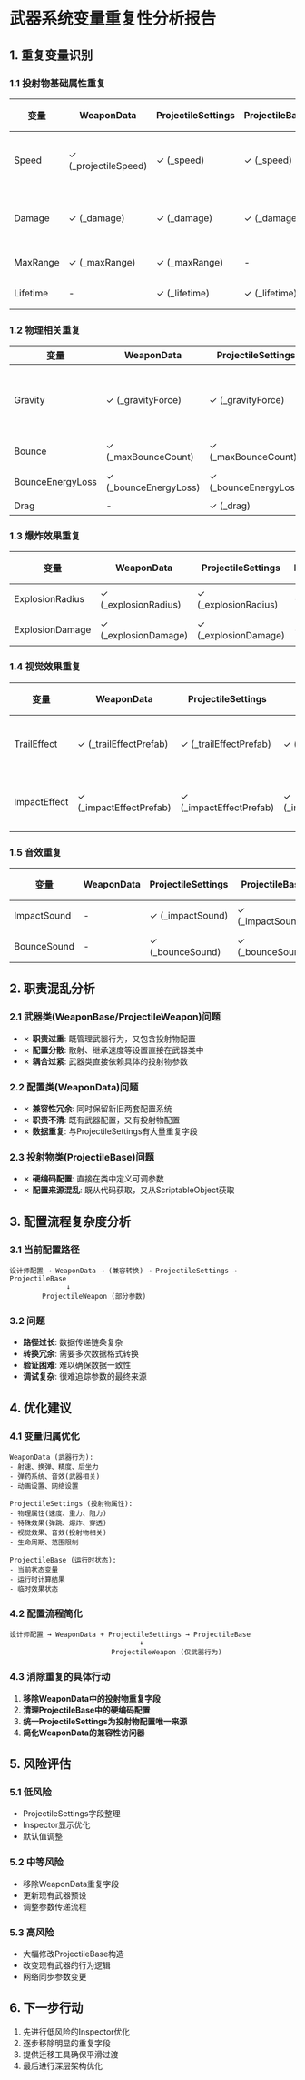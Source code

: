 # 武器系统变量重复性分析报告

## 1. 重复变量识别

### 1.1 投射物基础属性重复
| 变量 | WeaponData | ProjectileSettings | ProjectileBase | 说明 |
|------|------------|-------------------|----------------|------|
| Speed | ✓ (_projectileSpeed) | ✓ (_speed) | ✓ (_speed) | **高度重复** |
| Damage | ✓ (_damage) | ✓ (_damage) | ✓ (_damage) | **高度重复** |
| MaxRange | ✓ (_maxRange) | ✓ (_maxRange) | - | 重复 |
| Lifetime | - | ✓ (_lifetime) | ✓ (_lifetime) | 重复 |

### 1.2 物理相关重复
| 变量 | WeaponData | ProjectileSettings | ProjectileBase | 说明 |
|------|------------|-------------------|----------------|------|
| Gravity | ✓ (_gravityForce) | ✓ (_gravityForce) | ✓ (_gravityScale) | **概念重复，参数不同** |
| Bounce | ✓ (_maxBounceCount) | ✓ (_maxBounceCount) | ✓ (_maxBounces) | **高度重复** |
| BounceEnergyLoss | ✓ (_bounceEnergyLoss) | ✓ (_bounceEnergyLoss) | ✓ (_bounceEnergyLoss) | **完全重复** |
| Drag | - | ✓ (_drag) | ✓ (_drag) | 重复 |

### 1.3 爆炸效果重复
| 变量 | WeaponData | ProjectileSettings | ProjectileBase | 说明 |
|------|------------|-------------------|----------------|------|
| ExplosionRadius | ✓ (_explosionRadius) | ✓ (_explosionRadius) | - | 重复 |
| ExplosionDamage | ✓ (_explosionDamage) | ✓ (_explosionDamage) | - | 重复 |

### 1.4 视觉效果重复
| 变量 | WeaponData | ProjectileSettings | ProjectileBase | 说明 |
|------|------------|-------------------|----------------|------|
| TrailEffect | ✓ (_trailEffectPrefab) | ✓ (_trailEffectPrefab) | ✓ (_trailEffectPrefab) | **高度重复** |
| ImpactEffect | ✓ (_impactEffectPrefab) | ✓ (_impactEffectPrefab) | ✓ (_impactEffectPrefab) | **高度重复** |

### 1.5 音效重复
| 变量 | WeaponData | ProjectileSettings | ProjectileBase | 说明 |
|------|------------|-------------------|----------------|------|
| ImpactSound | - | ✓ (_impactSound) | ✓ (_impactSound) | 重复 |
| BounceSound | - | ✓ (_bounceSound) | ✓ (_bounceSound) | 重复 |

## 2. 职责混乱分析

### 2.1 武器类(WeaponBase/ProjectileWeapon)问题
- ✗ **职责过重**: 既管理武器行为，又包含投射物配置
- ✗ **配置分散**: 散射、继承速度等设置直接在武器类中
- ✗ **耦合过紧**: 武器类直接依赖具体的投射物参数

### 2.2 配置类(WeaponData)问题
- ✗ **兼容性冗余**: 同时保留新旧两套配置系统
- ✗ **职责不清**: 既有武器配置，又有投射物配置
- ✗ **数据重复**: 与ProjectileSettings有大量重复字段

### 2.3 投射物类(ProjectileBase)问题
- ✗ **硬编码配置**: 直接在类中定义可调参数
- ✗ **配置来源混乱**: 既从代码获取，又从ScriptableObject获取

## 3. 配置流程复杂度分析

### 3.1 当前配置路径
```
设计师配置 → WeaponData → (兼容转换) → ProjectileSettings → ProjectileBase
              ↓
        ProjectileWeapon (部分参数)
```

### 3.2 问题
- **路径过长**: 数据传递链条复杂
- **转换冗余**: 需要多次数据格式转换
- **验证困难**: 难以确保数据一致性
- **调试复杂**: 很难追踪参数的最终来源

## 4. 优化建议

### 4.1 变量归属优化
```
WeaponData (武器行为):
- 射速、换弹、精度、后坐力
- 弹药系统、音效(武器相关)
- 动画设置、网络设置

ProjectileSettings (投射物属性):
- 物理属性(速度、重力、阻力)
- 特殊效果(弹跳、爆炸、穿透)
- 视觉效果、音效(投射物相关)
- 生命周期、范围限制

ProjectileBase (运行时状态):
- 当前状态变量
- 运行时计算结果
- 临时效果状态
```

### 4.2 配置流程简化
```
设计师配置 → WeaponData + ProjectileSettings → ProjectileBase
                                ↓
                         ProjectileWeapon (仅武器行为)
```

### 4.3 消除重复的具体行动
1. **移除WeaponData中的投射物重复字段**
2. **清理ProjectileBase中的硬编码配置**
3. **统一ProjectileSettings为投射物配置唯一来源**
4. **简化WeaponData的兼容性访问器**

## 5. 风险评估

### 5.1 低风险
- ProjectileSettings字段整理
- Inspector显示优化
- 默认值调整

### 5.2 中等风险
- 移除WeaponData重复字段
- 更新现有武器预设
- 调整参数传递流程

### 5.3 高风险
- 大幅修改ProjectileBase构造
- 改变现有武器的行为逻辑
- 网络同步参数变更

## 6. 下一步行动
1. 先进行低风险的Inspector优化
2. 逐步移除明显的重复字段
3. 提供迁移工具确保平滑过渡
4. 最后进行深层架构优化
